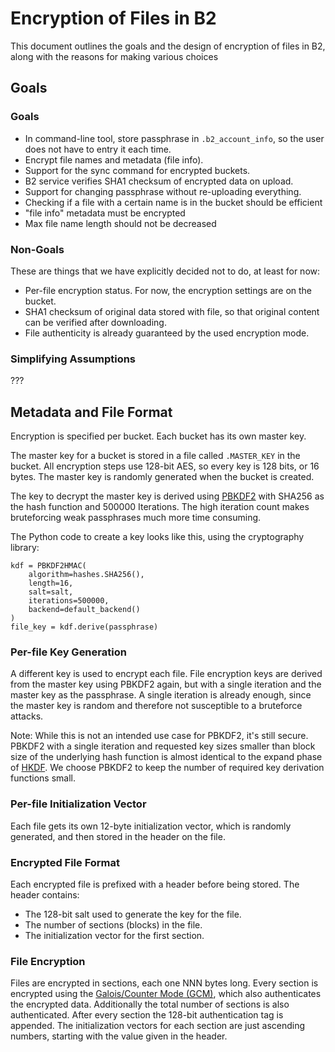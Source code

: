 # Encryption of Files in B2

This document outlines the goals and the design of encryption of files
in B2, along with the reasons for making various choices

## Goals

### Goals

- In command-line tool, store passphrase in `.b2_account_info`, so the user does not have to entry it each time.
- Encrypt file names and metadata (file info).
- Support for the sync command for encrypted buckets.
- B2 service verifies SHA1 checksum of encrypted data on upload.
- Support for changing passphrase without re-uploading everything.
- Checking if a file with a certain name is in the bucket should be efficient
- "file info" metadata must be encrypted
- Max file name length should not be decreased

### Non-Goals

These are things that we have explicitly decided not to do, at least
for now:

- Per-file encryption status.  For now, the encryption settings are on the bucket.
- SHA1 checksum of original data stored with file, so that original content can be verified after downloading.
 - File authenticity is already guaranteed by the used encryption mode.

### Simplifying Assumptions

???

## Metadata and File Format

Encryption is specified per bucket.  Each bucket has its own master key.

The master key for a bucket is stored in a file called `.MASTER_KEY` in the
bucket.  All encryption steps use 128-bit AES, so every key is 128 bits, or 16
bytes.  The master key is randomly generated when the bucket is created.

The key to decrypt the master key is derived using
[PBKDF2](https://en.wikipedia.org/wiki/PBKDF2) with SHA256 as the hash function
and 500000 Iterations.  The high iteration count makes bruteforcing weak
passphrases much more time consuming.

The Python code to create a key looks like this, using the
cryptography library:

    kdf = PBKDF2HMAC(
        algorithm=hashes.SHA256(),
        length=16,
        salt=salt,
        iterations=500000,
        backend=default_backend()
    )
    file_key = kdf.derive(passphrase)



### Per-file Key Generation

A different key is used to encrypt each file.  File encryption keys are derived
from the master key using PBKDF2 again, but with a single iteration and the
master key as the passphrase. A single iteration is already enough, since the
master key is random and therefore not susceptible to a bruteforce attacks.

Note: While this is not an intended use case for PBKDF2, it's still secure.
PBKDF2 with a single iteration and requested key sizes smaller than block size
of the underlying hash function is almost identical to the expand phase of
[HKDF](https://tools.ietf.org/html/rfc5869). We choose PBKDF2 to keep the number
of required key derivation functions small.

### Per-file Initialization Vector

Each file gets its own 12-byte initialization vector, which is
randomly generated, and then stored in the header on the file.

### Encrypted File Format

Each encrypted file is prefixed with a header before being stored.
The header contains:

- The 128-bit salt used to generate the key for the file.
- The number of sections (blocks) in the file.
- The initialization vector for the first section.

### File Encryption

Files are encrypted in sections, each one NNN bytes long. Every section is
encrypted using the [Galois/Counter Mode
(GCM)](https://en.wikipedia.org/wiki/Galois/Counter_Mode), which also
authenticates the encrypted data. Additionally the total number of sections is
also authenticated. After every section the 128-bit authentication tag is
appended. The initialization vectors for each section are just ascending
numbers, starting with the value given in the header.
